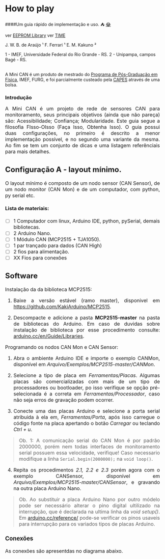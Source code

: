 # How to play
####Um guia rápido de implementação e uso. :tent: [:joy:](https://gist.github.com/rxaviers/7360908)

ver [EEPROM Library](https://www.arduino.cc/en/Reference/EEPROM)
ver [TIME](https://playground.arduino.cc/Code/Time/)

J. W. B. de Araújo ¹
F. Ferrari ¹
E. M. Kakuno ²<br>

1 - IMEF, Universidade Federal do Rio Grande - RS.
2 - Unipampa, campos Bagé - RS.<br><br>

A Mini CAN é um produto de mestrado do [Programa de Pós-Graduação em Física](https://ppgfisica.furg.br/), IMEF, FURG, e foi parcialmente custeado pela [CAPES](https://www.gov.br/capes/pt-br) através de uma bolsa.

### Introdução
<div style="text-align: justify"> <font size="3pt" style="arial">
A Mini CAN é um projeto de rede de sensores CAN para monitoramento, seus principais objetivos (ainda que não pareça) são: Acessibilidade; Confiança; Modularidade.
Este guia segue a filosofia FIsso-OIsso (Faça Isso, Obtenha Isso). O guia possui duas configurações, no primeiro é descrito a menor implementação possível, e no segundo uma variante da mesma. Ao fim se tem um conjunto de dicas e uma listagem referênciais para mais detalhes.
<div>

## Configuração A - layout mínimo.
<div style="text-align: justify"> <font size="3pt" style="arial">
O layout mínimo é composto de um nodo sensor (CAN Sensor), de um nodo monitor (CAN Mon) e de um computador, com python, py serial etc.
<div>

#### Lista de materiais:
- [ ] 1 Computador com linux, Arduino IDE, python, pySerial, demais bibliotecas.
- [ ] 2 Arduino Nano.
- [ ] 1 Módulo CAN (MCP2515 + TJA1050).
- [ ] 1 par trançado para dados (CAN High)
- [ ] 2 fios para alimentação.
- [ ] XX Fios para conexões

## Software
Instalação da da biblioteca MCP2515:
1. Baixe a versão estável (ramo master), disponivel em https://github.com/KakiArduino/MCP2515.

2. Descompacte e adicione a pasta  **MCP2515-master** na pasta de bibliotecas do Arduino. Em caso de duvidas sobre instalação de biblioteca por esse procedimento consulte: [arduino.cc/en/Guide/Libraries](https://www.arduino.cc/en/Guide/Libraries#importing-a-zip-library).

Programando os nodos CAN Mon e CAN Sensor:
1. Abra o ambiente Arduino IDE e importe o exemplo CANMon, disponível em *Arquivo/Exemplos/MCP2515-master/CANMon*.

2. Selecione a tipo de placa em *Ferramentas/Placas*. Algumas placas são comercializadas com mais de um tipo de processadores ou bootloader, po isso verifique se opção pré-selecionada é a correta em *Ferramentas/Processador*, caso não seja erros de gravação podem ocorrer.

3. Conecte uma das placas Arduino e selecione a porta serial atribuida à ela em, *Ferramentas/Porta*, após isso carregue o código fonte na placa apertando o botão *Carregar* ou teclando *Ctrl + u*.

> Ob. 1: A comunicação serial do CAN Mon é por padrão 2000000, porém nem todas interfaces de monitoramento serial possuem essa velocidade, verifique! Caso necessario modifique a linha `Serial.begin(2000000);` na `void loop()`.

4. Repita os procedimentos *2.1, 2.2 e 2.3* porém agora com o exemplo CANSensor, disponível em *Arquivo/Exemplos/MCP2515-master/CANSensor*, e gravando na outra placa Arduino Nano.

> Ob. Ao substituir a placa Arduino Nano por outro módelo pode ser necessário alterar o pino digital ultilizado na interrupção, que é declarada na ultima linha da *void setup()*. Em [arduino.cc/reference/](https://www.arduino.cc/reference/pt/language/functions/external-interrupts/attachinterrupt/) pode-se verificar os pinos usaveis para interrupção para os variados tipos de placas Arduino.

### Conexões
As conexões são apresentdas no diagrama abaixo.
